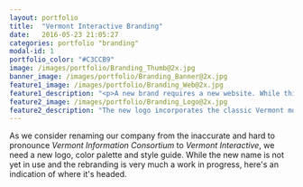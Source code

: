 ```yaml
---
layout: portfolio
title:  "Vermont Interactive Branding"
date:   2016-05-23 21:05:27
categories: portfolio "branding"
modal-id: 1
portfolio_color: "#C3CCB9"
image: /images/portfolio/Branding_Thumb@2x.jpg
banner_image: /images/portfolio/Branding_Banner@2x.jpg
feature1_image: /images/portfolio/Branding_Web@2x.jpg
feature1_description: "<p>A new brand requires a new website. While this will mostly be an aesthetic redesign, we'll also incorporate a new Drupal 8 powered 'applications library'. A custom Content Type, with Views and Taxonomies will allow us to dynamically display our entire&nbsp;portfolio.</p>"
feature2_image: /images/portfolio/Branding_Logo@2x.jpg
feature2_description: "The new logo incorporates the classic Vermont mountains silhouette. This graphic element nicely ties the logo to the name and also serves as a subtle nod to the official State of Vermont&nbsp;logo."
---
```

As we consider renaming our company from the inaccurate and hard to pronounce <em>Vermont Information Consortium</em> to <em>Vermont Interactive</em>, we need a new logo, color palette and style guide. While the new name is not yet in use and the rebranding is very much a work in progress, here's an indication of where it's&nbsp;headed.
